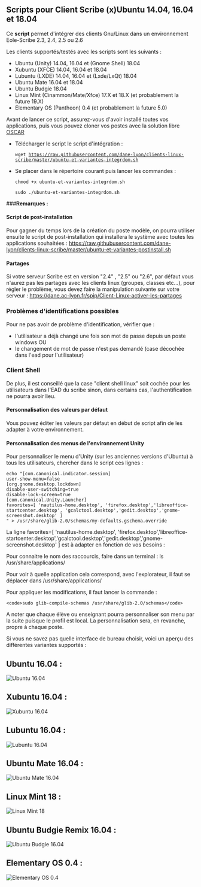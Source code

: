 ## Scripts pour Client Scribe (x)Ubuntu 14.04, 16.04 et 18.04

Ce **script** permet d'intégrer des clients Gnu/Linux dans un environnement Eole-Scribe 2.3, 2.4, 2.5 ou 2.6 

Les clients supportés/testés avec les scripts sont les suivants :
- Ubuntu (Unity) 14.04, 16.04 et (Gnome Shell) 18.04
- Xubuntu (XFCE) 14.04, 16.04 et 18.04
- Lubuntu (LXDE) 14.04, 16.04 et (Lxde/LxQt) 18.04 
- Ubuntu Mate 16.04 et 18.04
- Ubuntu Budgie 18.04
- Linux Mint (Cinammon/Mate/Xfce) 17.X et 18.X (et probablement la future 19.X)
- Elementary OS (Pantheon) 0.4 (et probablement la future 5.0)

Avant de lancer ce script, assurez-vous d'avoir installé toutes vos applications, puis vous pouvez cloner vos postes
avec la solution libre [OSCAR](http://oscar.crdp-lyon.fr/wiki/)

  - Télécharger le script le script d'intégration :
	
	<code>wget https://raw.githubusercontent.com/dane-lyon/clients-linux-scribe/master/ubuntu-et-variantes-integrdom.sh</code>

  - Se placer dans le répertoire courant puis lancer les commandes :
	
	<code>chmod +x ubuntu-et-variantes-integrdom.sh</code>

	<code>sudo ./ubuntu-et-variantes-integrdom.sh</code>

###**Remarques :** 

#### Script de post-installation

Pour gagner du temps lors de la création du poste modèle, on pourra utiliser ensuite le script de post-installation qui installera le système avec toutes les applications souhaitées : https://raw.githubusercontent.com/dane-lyon/clients-linux-scribe/master/ubuntu-et-variantes-postinstall.sh 

#### Partages

Si votre serveur Scribe est en version "2.4" , "2.5" ou "2.6", par défaut vous n'aurez pas les partages avec les clients linux (groupes, classes etc...), pour régler le problème, vous devez faire la manipulation suivante sur votre serveur :
https://dane.ac-lyon.fr/spip/Client-Linux-activer-les-partages

### Problèmes d'identifications possibles 

Pour ne pas avoir de problème d'identification, vérifier que :

- l'utilisateur a déjà changé une fois son mot de passe depuis un poste windows
OU
- le changement de mot de passe n'est pas demandé (case décochée dans l'ead pour l'utilisateur)

### Client Shell

De plus, il est conseillé que la case "client shell linux" soit cochée pour les utilisateurs dans l'EAD du scribe sinon, dans certains cas, l'authentification ne pourra avoir lieu.

#### Personnalisation des valeurs par défaut

Vous pouvez éditer les valeurs par défaut en début de script afin de les adapter à votre environnement.

#### Personnalisation des menus de l'environnement Unity

Pour personnaliser le menu d'Unity (sur les anciennes versions d'Ubuntu) à tous les utilisateurs, chercher dans le script ces lignes :

	echo "[com.canonical.indicator.session]
	user-show-menu=false
	[org.gnome.desktop.lockdown]
	disable-user-switching=true
	disable-lock-screen=true
	[com.canonical.Unity.Launcher]
	favorites=[ 'nautilus-home.desktop', 'firefox.desktop','libreoffice-startcenter.desktop', 'gcalctool.desktop','gedit.desktop','gnome-screenshot.desktop' ]
	" > /usr/share/glib-2.0/schemas/my-defaults.gschema.override

La ligne
	favorites=[ 'nautilus-home.desktop', 'firefox.desktop','libreoffice-startcenter.desktop','gcalctool.desktop','gedit.desktop','gnome-screenshot.desktop' ]
est à adapter en fonction de vos besoins :

Pour connaitre le nom des raccourcis, faire dans un terminal : ls /usr/share/applications/

Pour voir à quelle application cela correspond, avec l'explorateur, il faut se déplacer dans /usr/share/applications/

Pour appliquer les modifications, il faut lancer la commande :

	<code>sudo glib-compile-schemas /usr/share/glib-2.0/schemas</code>

A noter que chaque élève ou enseignant pourra personnaliser son menu par la suite puisque le profil est local. La personnalisation sera, en revanche, propre à chaque poste.


Si vous ne savez pas quelle interface de bureau choisir, voici un aperçu des différentes variantes supportés :

## Ubuntu 16.04 :
![Ubuntu 16.04](http://pix.toile-libre.org/upload/original/1466589158.png)

## Xubuntu 16.04 :
![Xubuntu 16.04](http://pix.toile-libre.org/upload/original/1466589234.png)

## Lubuntu 16.04 :
![Lubuntu 16.04](http://pix.toile-libre.org/upload/original/1466589267.png)

## Ubuntu Mate 16.04 :
![Ubuntu Mate 16.04](http://pix.toile-libre.org/upload/original/1466589298.png)

## Linux Mint 18 :
![Linux Mint 18](http://pix.toile-libre.org/upload/original/1466589327.png)

## Ubuntu Budgie Remix 16.04 :
![Ubuntu Budgie 16.04](http://pix.toile-libre.org/upload/original/1508504494.png)

## Elementary OS 0.4 :
![Elementary OS 0.4](http://pix.toile-libre.org/upload/original/1508504624.png)
